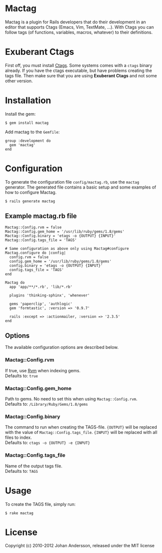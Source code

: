 # Mactag

Mactag is a plugin for Rails developers that do their development in
an editor that supports Ctags (Emacs, Vim, TextMate, ...). With Ctags
you can follow tags (of functions, variables, macros, whatever) to
their definitions.


# Exuberant Ctags

First off, you must install [Ctags](http://ctags.sourceforge.net/).
Some systems comes with a `ctags` binary already. If you have the
ctags executable, but have problems creating the tags file. Then make
sure that you are using **Exuberant Ctags** and not some other version.


# Installation

Install the gem:

    $ gem install mactag
    
Add mactag to the `Gemfile`:

    group :development do
      gem 'mactag'
    end


# Configuration

To generate the configuration file `config/mactag.rb`, use the
`mactag` generator. The generated file contains a basic setup and some
examples of how to configure Mactag.

    $ rails generate mactag

## Example mactag.rb file

    Mactag::Config.rvm = false
    Mactag::Config.gem_home = '/usr/lib/ruby/gems/1.8/gems'
    Mactag::Config.binary = 'etags -o {OUTPUT} {INPUT}'
    Mactag::Config.tags_file = 'TAGS'
    
    # Same configuration as above only using Mactag#configure
    Mactag.configure do |config|
      config.rvm = false
      config.gem_home = '/usr/lib/ruby/gems/1.8/gems'
      config.binary = 'etags -o {OUTPUT} {INPUT}'
      config.tags_file = 'TAGS'
    end

    Mactag do
      app 'app/**/*.rb', 'lib/*.rb'

      plugins 'thinking-sphinx', 'whenever'

      gems 'paperclip', 'authlogic'
      gem 'formtastic', :version => '0.9.7'

      rails :except => :actionmailer, :version => '2.3.5'
    end
    
## Options
The available configuration options are described below.

### Mactag::Config.rvm
If true, use [Rvm](http://rvm.beginrescueend.com/) when indexing gems.  
Defaults to: `true`

### Mactag::Config.gem_home
Path to gems. No need to set this when using `Mactag::Config.rvm`.  
Defaults to: `/Library/Ruby/Gems/1.8/gems`
 
### Mactag::Config.binary
The command to run when creating the TAGS-file. `{OUTPUT}` will be
replaced with the value of `Mactag::Config.tags_file`. `{INPUT}`
will be replaced with all files to index.  
Defaults to: `ctags -o {OUTPUT} -e {INPUT}`

### Mactag::Config.tags_file
Name of the output tags file.  
Defaults to: `TAGS`


# Usage
To create the TAGS file, simply run:

    $ rake mactag


# License
Copyright (c) 2010-2012 Johan Andersson, released under the MIT license
